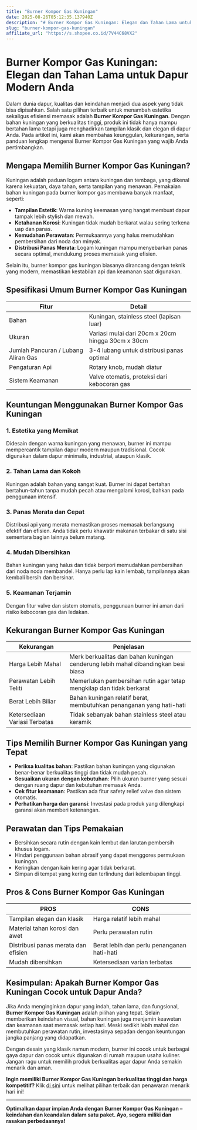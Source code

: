 ```yaml
---
title: "Burner Kompor Gas Kuningan"
date: 2025-08-26T05:12:35.137940Z
description: "# Burner Kompor Gas Kuningan: Elegan dan Tahan Lama untuk Dapur Modern Anda..."
slug: "burner-kompor-gas-kuningan"
affiliate_url: "https://s.shopee.co.id/7V44C68VX2"
---
```

# Burner Kompor Gas Kuningan: Elegan dan Tahan Lama untuk Dapur Modern Anda

Dalam dunia dapur, kualitas dan keindahan menjadi dua aspek yang tidak bisa dipisahkan. Salah satu pilihan terbaik untuk menambah estetika sekaligus efisiensi memasak adalah **Burner Kompor Gas Kuningan**. Dengan bahan kuningan yang berkualitas tinggi, produk ini tidak hanya mampu bertahan lama tetapi juga menghadirkan tampilan klasik dan elegan di dapur Anda. Pada artikel ini, kami akan membahas keunggulan, kekurangan, serta panduan lengkap mengenai Burner Kompor Gas Kuningan yang wajib Anda pertimbangkan.

## Mengapa Memilih Burner Kompor Gas Kuningan?

Kuningan adalah paduan logam antara kuningan dan tembaga, yang dikenal karena kekuatan, daya tahan, serta tampilan yang menawan. Pemakaian bahan kuningan pada burner kompor gas membawa banyak manfaat, seperti:

- **Tampilan Estetik**: Warna kuning keemasan yang hangat membuat dapur tampak lebih stylish dan mewah.
- **Ketahanan Korosi**: Kuningan tidak mudah berkarat walau sering terkena uap dan panas.
- **Kemudahan Perawatan**: Permukaannya yang halus memudahkan pembersihan dari noda dan minyak.
- **Distribusi Panas Merata**: Logam kuningan mampu menyebarkan panas secara optimal, mendukung proses memasak yang efisien.

Selain itu, burner kompor gas kuningan biasanya dirancang dengan teknik yang modern, memastikan kestabilan api dan keamanan saat digunakan.

## Spesifikasi Umum Burner Kompor Gas Kuningan

| Fitur                          | Detail                                              |
|------------------------------|------------------------------------------------------|
| Bahan                         | Kuningan, stainless steel (lapisan luar)            |
| Ukuran                        | Variasi mulai dari 20cm x 20cm hingga 30cm x 30cm  |
| Jumlah Pancuran / Lubang Aliran Gas | 3-4 lubang untuk distribusi panas optimal      |
| Pengaturan Api                | Rotary knob, mudah diatur                             |
| Sistem Keamanan               | Valve otomatis, proteksi dari kebocoran gas       |

## Keuntungan Menggunakan Burner Kompor Gas Kuningan

### 1. Estetika yang Memikat

Didesain dengan warna kuningan yang menawan, burner ini mampu mempercantik tampilan dapur modern maupun tradisional. Cocok digunakan dalam dapur minimalis, industrial, ataupun klasik.

### 2. Tahan Lama dan Kokoh

Kuningan adalah bahan yang sangat kuat. Burner ini dapat bertahan bertahun-tahun tanpa mudah pecah atau mengalami korosi, bahkan pada penggunaan intensif.

### 3. Panas Merata dan Cepat

Distribusi api yang merata memastikan proses memasak berlangsung efektif dan efisien. Anda tidak perlu khawatir makanan terbakar di satu sisi sementara bagian lainnya belum matang.

### 4. Mudah Dibersihkan

Bahan kuningan yang halus dan tidak berpori memudahkan pembersihan dari noda noda membandel. Hanya perlu lap kain lembab, tampilannya akan kembali bersih dan bersinar.

### 5. Keamanan Terjamin

Dengan fitur valve dan sistem otomatis, penggunaan burner ini aman dari risiko kebocoran gas dan ledakan.

## Kekurangan Burner Kompor Gas Kuningan

| Kekurangan                        | Penjelasan                                               |
|----------------------------------|----------------------------------------------------------|
| Harga Lebih Mahal               | Merk berkualitas dan bahan kuningan cenderung lebih mahal dibandingkan besi biasa |
| Perawatan Lebih Teliti          | Memerlukan pembersihan rutin agar tetap mengkilap dan tidak berkarat |
| Berat Lebih Biliar             | Bahan kuningan relatif berat, membutuhkan penanganan yang hati-hati |
| Ketersediaan Variasi Terbatas | Tidak sebanyak bahan stainless steel atau keramik |

## Tips Memilih Burner Kompor Gas Kuningan yang Tepat

- **Periksa kualitas bahan**: Pastikan bahan kuningan yang digunakan benar-benar berkualitas tinggi dan tidak mudah pecah.
- **Sesuaikan ukuran dengan kebutuhan**: Pilih ukuran burner yang sesuai dengan ruang dapur dan kebutuhan memasak Anda.
- **Cek fitur keamanan**: Pastikan ada fitur safety relief valve dan sistem otomatis.
- **Perhatikan harga dan garansi**: Investasi pada produk yang dilengkapi garansi akan memberi ketenangan.

## Perawatan dan Tips Pemakaian

- Bersihkan secara rutin dengan kain lembut dan larutan pembersih khusus logam.
- Hindari penggunaan bahan abrasif yang dapat menggores permukaan kuningan.
- Keringkan dengan kain kering agar tidak berkarat.
- Simpan di tempat yang kering dan terlindung dari kelembapan tinggi.

## Pros & Cons Burner Kompor Gas Kuningan

| PROS                                             | CONS                                                |
|--------------------------------------------------|-----------------------------------------------------|
| Tampilan elegan dan klasik                      | Harga relatif lebih mahal                          |
| Material tahan korosi dan awet                  | Perlu perawatan rutin                             |
| Distribusi panas merata dan efisien             | Berat lebih dan perlu penanganan hati-hati        |
| Mudah dibersihkan                               | Ketersediaan varian terbatas                      |

## Kesimpulan: Apakah Burner Kompor Gas Kuningan Cocok untuk Dapur Anda?

Jika Anda menginginkan dapur yang indah, tahan lama, dan fungsional, **Burner Kompor Gas Kuningan** adalah pilihan yang tepat. Selain memberikan keindahan visual, bahan kuningan juga menjamin keawetan dan keamanan saat memasak setiap hari. Meski sedikit lebih mahal dan membutuhkan perawatan rutin, investasinya sepadan dengan keuntungan jangka panjang yang didapatkan.

Dengan desain yang klasik namun modern, burner ini cocok untuk berbagai gaya dapur dan cocok untuk digunakan di rumah maupun usaha kuliner. Jangan ragu untuk memilih produk berkualitas agar dapur Anda semakin menarik dan aman.

**Ingin memiliki Burner Kompor Gas Kuningan berkualitas tinggi dan harga kompetitif?** Klik [di sini](https://s.shopee.co.id/7V44C68VX2) untuk melihat pilihan terbaik dan penawaran menarik hari ini!

---

**Optimalkan dapur impian Anda dengan Burner Kompor Gas Kuningan – keindahan dan keandalan dalam satu paket. Ayo, segera miliki dan rasakan perbedaannya!**